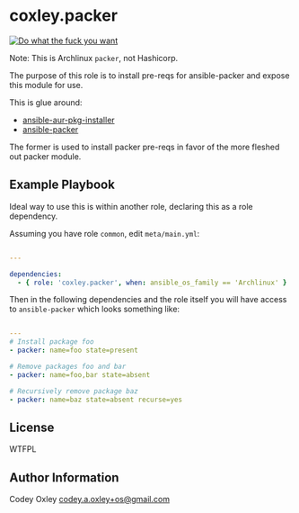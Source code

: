 coxley.packer
=============

[![Do what the fuck you want](http://www.wtfpl.net/wp-content/uploads/2012/12/wtfpl-badge-2.png)](http://www.wtfpl.net/)

Note: This is Archlinux `packer`, not Hashicorp.

The purpose of this role is to install pre-reqs for ansible-packer and expose
this module for use.

This is glue around:

* [ansible-aur-pkg-installer](https://gist.github.com/wrecker/39ecb1eb1ab8ee1d0ce1)
* [ansible-packer](https://github.com/austinhyde/ansible-packer)

The former is used to install packer pre-reqs in favor of the more fleshed out
packer module.

Example Playbook
----------------

Ideal way to use this is within another role, declaring this as a role
dependency.

Assuming you have role `common`, edit `meta/main.yml`:

```yaml

---

dependencies:
  - { role: 'coxley.packer', when: ansible_os_family == 'Archlinux' }
```

Then in the following dependencies and the role itself you will have access to
`ansible-packer` which looks something like:

```yaml

---
# Install package foo
- packer: name=foo state=present

# Remove packages foo and bar
- packer: name=foo,bar state=absent

# Recursively remove package baz
- packer: name=baz state=absent recurse=yes

```

License
-------

WTFPL

Author Information
------------------

Codey Oxley <codey.a.oxley+os@gmail.com>
